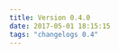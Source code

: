 ```yaml
---
title: Version 0.4.0
date: 2017-05-01 18:15:15 
tags: "changelogs 0.4"
---
```


<script src="https://gist.github.com/spinnaker-release/f4b5eb6d7d41a68abc60829cc8818e07.js"></script>